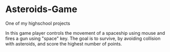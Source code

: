 # Asteroids-Game
One of my highschool projects

In this game player controls the movement of a spaceship using mouse
and fires a gun using "space" key. The goal is to survive, by avoiding collision
with asteroids, and score the highest number of points.
